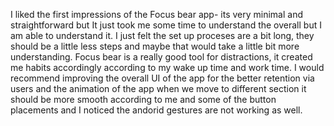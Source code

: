 I liked the first impressions of the Focus bear app- its very minimal and straightforward but It just took me some time to understand the overall but I am able to understand it.
I just felt the set up proceses are a bit long, they should be a little less steps and maybe that would take a little bit more understanding.
Focus bear is a really good tool for distractions, it created me habits accordingly according to my wake up time and work time.
I would recommend improving the overall UI of the app for the better retention via users and the animation of the app when we move to different section it should be more smooth according to me and some of the button placements and I noticed the andorid gestures are not working as well.